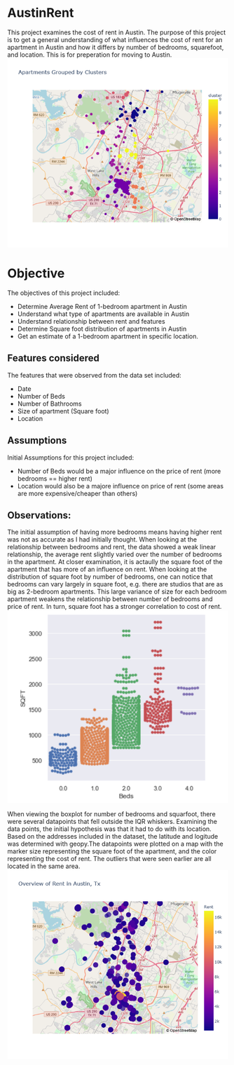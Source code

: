# AustinRent
This project examines the cost of rent in Austin. The purpose of this project is to get a general understanding of what influences the cost of rent for an apartment in Austin and how it differs by number of bedrooms, squarefoot, and location. This is for preperation for moving to Austin.
![Image of Apartments Clustered](https://github.com/rchr157/AustinRent/blob/master/screenshots/snap3-austin-rent-clustered.png)

# Objective
The objectives of this project included:
- Determine Average Rent of 1-bedroom apartment in Austin
- Understand what type of apartments are available in Austin
- Understand relationship between rent and features
- Determine Square foot distribution of apartments in Austin
- Get an estimate of a 1-bedroom apartment in specific location.

## Features considered
The features that were observed from the data set included:
- Date
- Number of Beds
- Number of Bathrooms
- Size of apartment (Square foot)
- Location

## Assumptions
Initial Assumptions for this project included:
- Number of Beds would be a major influence on the price of rent (more bedrooms == higher rent)
- Location would also be a majore influence on price of rent (some areas are more expensive/cheaper than others)

## Observations:
The initial assumption of having more bedrooms means having higher rent was not as accurate as I had initially thought. When looking at the relationship between bedrooms and rent, the data showed a weak linear relationship, the average rent slightly varied over the number of bedrooms in the apartment. At closer examination, it is actaully the square foot of the apartment that has more of an influence on rent. When looking at the distribution of square foot by number of bedrooms, one can notice that bedrooms can vary largely in square foot, e.g. there are studios that are as big as 2-bedroom apartments. This large variance of size for each bedroom apartment weakens the relationship between number of bedrooms and price of rent. In turn, square foot has a stronger correlation to cost of rent.
![Image of Squarefoot distribution by bedrooms](https://github.com/rchr157/AustinRent/blob/master/screenshots/snap6-sqft-bed-catplot.png)

When viewing the boxplot for number of bedrooms and squarfoot, there were several datapoints that fell outside the IQR whiskers.  Examining the data points, the initial hypothesis was that it had to do with its location. Based on the addresses included in the dataset, the latitude and logitude was determined with geopy.The datapoints were plotted on a map with the marker size representing the square foot of the apartment, and the color representing the cost of rent. The outliers that were seen earlier are all located in the same area.
![Image of Austin Map](https://github.com/rchr157/AustinRent/blob/master/screenshots/snap1-austin-rent-overview.png)
